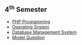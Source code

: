 ## 4<sup>th</sup> Semester

- [PHP Programming](/Fourth_Semester/PHP/README.md)
- [Operating System](/Fourth_Semester/OS/README.md)
- [Database Management System](/Fourth_Semester/DBMS/README.md)
- [Model Question](/Fourth_Semester/Syllabus.pdf)
